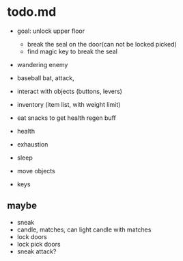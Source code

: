 # todo.md

- goal: unlock upper floor
  - break the seal on the door(can not be locked picked)
  - find magic key to break the seal

- wandering enemy
- baseball bat, attack,
- interact with objects (buttons, levers)
- inventory (item list, with weight limit)
- eat snacks to get health regen buff
- health
- exhaustion
- sleep
- move objects
- keys

## maybe
- sneak
- candle, matches, can light candle with matches
- lock doors
- lock pick doors
- sneak attack?

